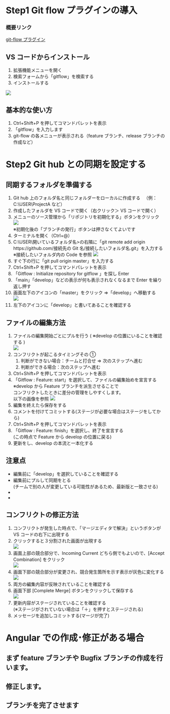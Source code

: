 # Step1 Git flow プラグインの導入

### 概要リンク

[git-flow プラグイン](https://marketplace.visualstudio.com/items?itemName=vector-of-bool.gitflow)

## VS コードからインストール

1. 拡張機能メニューを開く
1. 検索フォームから「gitflow」を検索する
1. インストールする

![](imgs/2023-06-02-16-30-06.png)

## 基本的な使い方

1. Ctrl+Shift+P を押してコマンドパレットを表示
1. 「gitflow」を入力します
1. git-flow の各メニューが表示される（feature ブランチ、release ブランチの作成など）

# Step2 Git hub との同期を設定する

## 同期するフォルダを準備する

1. Git hub 上のフォルダ名と同じフォルダーをローカルに作成する
   　（例：C:\USER\ProjectA など）
1. 作成したフォルダを VS コードで開く（右クリック＞ VS コードで開く）
1. メニューのソース管理から「リポジトリを初期化する」ボタンをクリック  
   ![](imgs/2023-06-02-17-14-53.png)  
   ※初期化後の「ブランチの発行」ボタンは押さなくてよいです
1. ターミナルを開く（Ctrl+@）
1. C:\USER\開いているフォルダ名>の右隣に「git remote add origin https\://github.com/接続先の Git 名/接続したいフォルダ名.git」を入力する  
   ※接続したいフォルダ内の Code を参照
   ![](imgs/2023-06-02-17-27-27.png)
1. すぐ下の行に「git pull origin master」を入力する
1. Ctrl+Shift+P を押してコマンドパレットを表示
1. 「Gitflow : Initialize repository for gitflow 」を探し Enter
1. 「main」「develop」などの表示が何も表示されなくなるまで Enter を繰り返し押す
1. 画面左下のアイコンの「master」をクリック ⇒「develop」へ移動する  
   ![](imgs/2023-06-05-14-53-14.png)
1. 左下のアイコンに「develop」と書いてあることを確認する

## ファイルの編集方法

1. ファイルの編集開始ごとにプルを行う
   ( ※develop の位置にいることを確認する )  
   ![](imgs/2023-06-05-15-00-30.png)
1. コンフリクトが起こるタイミングその ①
   1. 判断ができない場合：チームと打合せ ⇒ 次のステップへ進む
   1. 判断ができる場合：次のステップへ進む
1. Ctrl+Shift+P を押してコマンドパレットを表示
1. 「Gitflow : Feature: start」を選択して、ファイルの編集始めを宣言する
   ※develop から Feature ブランチを派生させることで  
   コンフリクトしたときに差分の管理をしやすくします。  
   以下の画像を参照
   ![](imgs/2023-06-02-16-57-59.png)
1. 編集を終えたら保存をする
1. コメントを付けてコミットする(ステージが必要な場合はステージをしてから)
1. Ctrl+Shift+P を押してコマンドパレットを表示
1. 「Gitflow : Feature: finish」を選択し、終了を宣言する  
   (この時点で Feature から develop の位置に戻る)
1. 更新をし、develop の本流と一本化する

## 注意点

- 編集前に「develop」を選択していることを確認する
- 編集前にプルして同期をとる  
  (チームで別の人が変更している可能性があるため、最新版と一致させる)
-
-

## コンフリクトの修正方法

1. コンフリクトが発生した時点で、「マージエディタで解決」というボタンが VS コードの右下に出現する
1. クリックすると３分割された画面が出現する  
   ![](imgs/2023-06-05-16-13-58.png)
1. 画面上部の競合部分で、Incoming Current どちら側でもよいので、[Accept Combination] をクリック  
   ![](imgs/2023-06-05-16-16-43.png)
1. 画面下部の競合部分が変更され、競合発生箇所を示す表示が灰色に変化する  
   ![](imgs/2023-06-05-16-27-48.png)
1. 両方の編集内容が反映されていることを確認する
1. 画面下部 [Complete Merge] ボタンをクリックして保存する  
   ![](imgs/2023-06-05-16-29-08.png)
1. 更新内容がステージされていることを確認する  
   (※ステージがされていない場合は「＋」を押すとステージされる)
1. メッセージを追加しコミットする(マージが完了)

# Angular での作成･修正がある場合

## まず feature ブランチや Bugfix ブランチの作成を行います。

## 修正します。

## ブランチを完了させます

